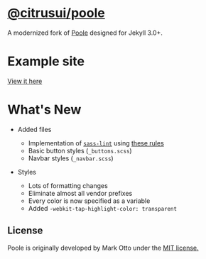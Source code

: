 # [@citrusui/poole](https://npmjs.com/package/@citrusui/poole)

A modernized fork of [Poole](http://getpoole.com) designed for Jekyll 3.0+.

# Example site

[View it here](https://citrusui.github.io/poole)

# What's New

- Added files
  - Implementation of [`sass-lint`](https://github.com/brigade/scss-lint) using [these rules](.sass-lint.yml)
  - Basic button styles (`_buttons.scss`)
  - Navbar styles (`_navbar.scss`)

- Styles
  - Lots of formatting changes
  - Eliminate almost all vendor prefixes
  - Every color is now specified as a variable
  - Added `-webkit-tap-highlight-color: transparent`

## License

Poole is originally developed by Mark Otto under the [MIT license.](https://github.com/poole/poole/blob/master/LICENSE.md)

